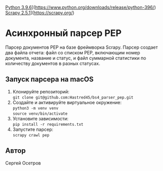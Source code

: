 [Python 3.9.6](https://img.shields.io/badge/-Python-464646?style=flat&logo=Python&logoColor=ffffff&color=043A6B)](https://www.python.org/downloads/release/python-396/)
[Scrapy 2.5.1](https://img.shields.io/badge/-Python-464646?style=flat&logo=Python&logoColor=ffffff&color=043A6B)](https://scrapy.org/)

# Асинхронный парсер PEP

Парсер документов PEP на базе фреймворка Scrapy. Парсер создает два файла отчета: файл со списком PEP, включающим номер документа, название и статус, и файл суммарной статистики по количеству документов в разных статусах.

## Запуск парсера на macOS

1. Клонируйте репозиторий:  
`git clone git@github.com:Hastred45/bs4_parser_pep.git`
2. Создайте и активируйте виртуальное окружение:  
`python3 -m venv venv`  
`source venv/bin/activate`  
3. Установите зависимости:  
`pip install -r requirements.txt`
4. Запустите парсер:  
`scrapy crawl pep`

## Автор

Сергей Осетров